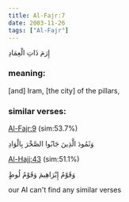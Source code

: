 ```yaml
---
title: Al-Fajr:7
date: 2003-11-26
tags: ["Al-Fajr"]
---
```

إِرَمَ ذَاتِ الْعِمَادِ
### meaning: 
[and] Iram, [the city] of the pillars,
### similar verses: 

[Al-Fajr:9](/89/9) (sim:53.7%)

وَثَمُودَ الَّذِينَ جَابُوا الصَّخْرَ بِالْوَادِ

[Al-Hajj:43](/22/43) (sim:51.1%)

وَقَوْمُ إِبْرَاهِيمَ وَقَوْمُ لُوطٍ

our AI can't find any similar verses



